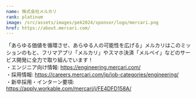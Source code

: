 ```yaml
---
name: 株式会社メルカリ
rank: platinum
image: /src/assets/images/pek2024/sponsor/logo/mercari.png
href: https://about.mercari.com/
---
```

「あらゆる価値を循環させ、あらゆる人の可能性を広げる」メルカリはこのミッションのもと、フリマアプリ「メルカリ」やスマホ決済「メルペイ」などのサービス開発に全力で取り組んでいます！  
・エンジニア向け情報: https://engineering.mercari.com/  
・採用情報: https://careers.mercari.com/jp/job-categories/engineering/  
・新卒採用・インターン要項: https://apply.workable.com/mercari/j/FE4DFD158A/  